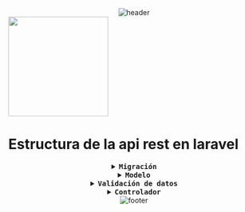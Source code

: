 <div align="center" width="100">
  <img src="https://capsule-render.vercel.app/api?color=0:1408d0,50:0860d0,100:08c4d0&height=250&section=header&text=Julian%20Perez%20(FullStack)&fontSize=30&type=waving&fontColor=fefefe&&animation=fadeIn"
  alt="header"/>
</div>

<img align='center' src='https://media.giphy.com/media/bcKmIWkUMCjVm/giphy.gif' width='200"'>


# Estructura de la api rest en laravel

<details align="center">
<summary> <b> <samp> Migración </samp></b></summary>

## migracion

|Crear Tablas|
|-|
|<pre><code class="bash">php artisan make:migration createNombreTable</code></pre>|


|Realizar Las Migraciones|Actualizar Todas las migraciones|eliminar migración anterior|
|-|-|-|
|<pre><code class="bash">php artisan migrate</code></pre>| <pre><code class="bash">php artisan migrate:refresh</code></pre> |<pre><code class="bash">php artisan migrate:rollback</code></pre> |

<hr/>



<p align="center">Migración crea la tabla en la base de datos, aquí se define el nombre de la tabla y los campos que obtiene</p>

### Tipos de campos

```javascript
    $table->id();
    $table->string('nombre',20);
    $table->integer('stock');
    $table->enum('rol',['admin','regular'])->default('regular');
    $table->date('fecha');
    $table->boolean('estado')->default(false);
    // Para las tablas foraneas
    $table->foreignId('autor_id')->constrained('autor')->onDelete('cascade');
    // Es util para fechas de cambios en la db
    $table->timestamps();
```
</details>

<details align="center">
<summary> <b> <samp> Modelo </samp></b></summary>

## modelo

<p align="center">el modelo se comunica con la tabla de la base de datos y con los controladores, aquí hay que definir con cual nombre o que migración hay que conectar simplemente definiendo el nombre, hay dos tipos de modelos con distintas relaciones, uno a muchos y muchos a uno, conexiones de tablas en otras palabras son de la siguiente forma:</p>

<p align="left">NOTA:recordar que el timestamp es necesario para guardar el momento en el que se registró algún dato, no siempre es necesario cabe aclarar.</p>

### tabla padre

```php
    class Autor extends Model
    {
        use HasFactory;

        // se coloca solo si no se pusó timestamp
        // en la migracion del resto no es necesario,
        // este solo es un ejemplo
        public $timestamps = false;
        
        protected $fillable=['nombre'];
        
        protected $table = 'autor';

        function libros(){
            return $this->hasMany(Libro::class);
        }
    }
```

### tabla hijo

```php
    class Libro extends Model
    {
        use HasFactory;

        protected $fillable=['titulo','stock','autor_id'];

        public function autor(){
            return $this->belongsTo(Autor::class,'autor_id');
        }
    }
```
</details>

<details align="center">
<summary> <b> <samp> Validación de datos </samp></b></summary>

## validación de datos

<p align="center">los request son necesarios para la validación de los datos</p>

|Put Request|Store Request|
|-|-|
|<pre><code class="bash">php artisan make:request nombre/PutRequest</code></pre>| <pre><code class="bash">php artisan make:request nombre/StoreRequest</code></pre> |

<h5 align="center">Este sería un ejemplo de codigo para los request</h5>

```php
    class PutRequest extends FormRequest
    {
        public function authorize(): bool
        {
            //recordar cambiar el valor de false a true
            return true;
        }

        public function rules(): array
        {
            return [
                'nombre'=>'required|min:5|max:500',
                // stock mayor a cero
                'stock'=>'required|integer|gt:0',
                // stock menor a cero
                'stock'=>'required|integer|lt:0',
                // fecha antes de la fecha de devolucion
                'fecha_de_prestamo'=>'required|date|before:fecha_de_devolucion',
                // fecha despues de la fecha de prestamo
                'fecha_de_devolucion'=>'required|date|after:fecha_de_prestamo',
                // la foranea
                'autor_id'=>'required|integer',
            ];
        }
    }

```

</details>

<details align="center">
<summary> <b> <samp> Controlador </samp></b></summary>

## controlador

<p align="center">Los controladores se comunican con los modelos y con las rutas del api, a la vez pueden hacer las validaciones rapidamente con los request, el siguiente codigoes un ejemplo de un controlador BASICO, los controladores es un tema muy extenso.</p>


```php
    public function all(){
        return response()->json(Autor::get());
    }

    public function index()
    {
        // Para las paginaciones
        return response()->json(Autor::paginate(10));
    }

    public function store(StoreRequest $request)
    {
        return response()->json(Autor::create($request->validated()));
    }

    public function show(Autor $Autor)
    {
        return response()->json($Autor);
    }

    // Busqueda por nombre
    public function showBySlug(String $nombre)
    {
        $Autor=Autor::where('nombre',$nombre)->firstOrFail();
        return response()->json($Autor);
    }

    public function update(PutRequest $request, Autor $autor)
    {
        $autor->update($request->validated());
        return response()->json($autor);
    }

    public function destroy(Autor $autor)
    {
        $autor->delete();
        return response()->json('ok');
    }
```

<p align="center">A continuacion una funciones un poco mas complejas</p>

```javascript

    public function store(StoreRequest $request)
    {
         // Sobrescribir el valor de 'fecha_de_prestamo' con la fecha actual
         $data = $request->validated();
         $data['fecha_de_prestamo'] = now()->toDateString();
 
         // Actualizar el stock del libro
         $libro = Libro::find($data['libro_id']);
         if ($libro) {
            if($libro['stock']>0){
                $libro->decrement('stock');
                // Crear el registro de préstamo
                $prestamo = Prestamo::create($data);
                return response()->json($prestamo);
            }else{
                throw new \Exception('El libro no está disponible para préstamo.');
            }
         }
    }

    public function update(PutRequest $request, Prestamo $Prestamo)
    {
        $data = $request->validated();

        if($Prestamo['devuelto']==true){
            throw new \Exception('El libro ya fué devuelto, si quiere otro prestamo registrelo');
        }

        $libro = Libro::find($Prestamo['libro_id']);
        if ($data['devuelto']==true) {
            $libro->increment('stock');
            $Prestamo->update($request->validated());
            return response()->json($Prestamo);
        }else{
            throw new \Exception('Acción incomprendida');
        }
    }
```
</details>


<div align="center" width="100">
  <img src="https://capsule-render.vercel.app/api?color=0:1408d0,50:0860d0,100:08c4d0&height=100&section=footer&fontSize=30&type=waving&fontColor=fefefe"
  alt="footer" />
</div>